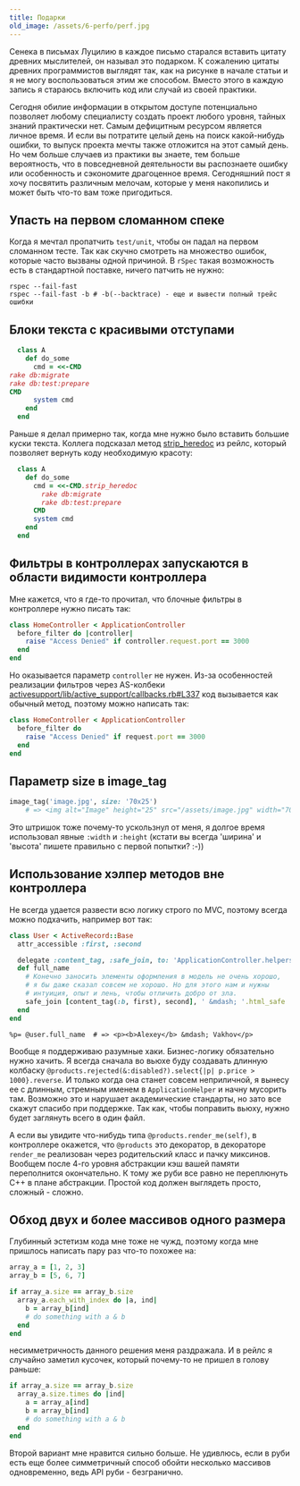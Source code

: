 ```yaml
---
title: Подарки
old_image: /assets/6-perfo/perf.jpg
---
```



Сенека в письмах Луцилию в каждое письмо старался вставить цитату древних мыслителей, он называл это подарком.
К сожалению цитаты древних программистов выглядят так, как на рисунке в начале статьи и я не могу воспользоваться этим же способом.
Вместо этого в каждую запись я стараюсь включить код или случай из своей практики.

Сегодня обилие информации в открытом доступе
потенциально позволяет любому специалисту создать проект любого уровня, тайных знаний практически нет. Самым дефицитным
ресурсом является личное время. И если вы потратите целый день на поиск какой-нибудь ошибки, то выпуск проекта мечты также отложится
на этот самый день. Но чем больше случаев из практики вы знаете, тем больше вероятность, что в повседневной деятельности вы распознаете
ошибку или особенность и сэкономите драгоценное время. Сегодняшний пост я хочу посвятить различным мелочам, которые у меня накопились и
может быть что-то вам тоже пригодиться.

## Упасть на первом сломанном спеке

Когда я мечтал пропатчить `test/unit`, чтобы он падал на первом сломанном тесте. Так как скучно смотреть
на множество ошибок, которые часто вызваны одной причиной. В `rSpec` такая возможность есть в
стандартной поставке, ничего патчить не нужно:

```
rspec --fail-fast
rspec --fail-fast -b # -b(--backtrace) - еще и вывести полный трейс ошибки
```

## Блоки текста с красивыми отступами

``` ruby
  class A
    def do_some
      cmd = <<-CMD
rake db:migrate
rake db:test:prepare
CMD
      system cmd
    end
  end
```

Раньше я делал примерно так, когда мне нужно было вставить большие куски текста. Коллега подсказал метод [strip_heredoc](http://api.rubyonrails.org/classes/String.html#method-i-strip_heredoc) из рейлс, который позволяет вернуть коду необходимую красоту:

``` ruby
  class A
    def do_some
      cmd = <<-CMD.strip_heredoc
        rake db:migrate
        rake db:test:prepare
      CMD
      system cmd
    end
  end
```

## Фильтры в контроллерах запускаются в области видимости контроллера

Мне кажется, что я где-то прочитал, что блочные фильтры в контроллере нужно писать так:

``` ruby
class HomeController < ApplicationController
  before_filter do |controller|
    raise "Access Denied" if controller.request.port == 3000
  end
end
```

Но оказывается параметр `controller` не нужен. Из-за особенностей реализации фильтров через AS-колбеки [activesupport/lib/active_support/callbacks.rb#L337](https://github.com/rails/rails/blob/master/activesupport/lib/active_support/callbacks.rb#L337) код вызывается как обычный
метод, поэтому можно написать так:

``` ruby
class HomeController < ApplicationController
  before_filter do
    raise "Access Denied" if request.port == 3000
  end
end
```

## Параметр size в image_tag

``` ruby
image_tag('image.jpg', size: '70x25')
    # => <img alt="Image" height="25" src="/assets/image.jpg" width="70" />
```

Это штришок тоже почему-то ускользнул от меня, я долгое время использовал явные `:width` и `:height` (кстати вы всегда 
'ширина' и 'высота' пишете правильно с первой попытки? :-))

## Использование хэлпер методов вне контроллера

Не всегда удается развести всю логику строго по MVC, поэтому всегда можно подхачить, например вот так:

``` ruby
class User < ActiveRecord::Base
  attr_accessible :first, :second

  delegate :content_tag, :safe_join, to: 'ApplicationController.helpers'
  def full_name
    # Конечно заносить элементы оформления в модель не очень хорошо,
    # я бы даже сказал совсем не хорошо. Но для этого нам и нужны
    # интуиция, опыт и лень, чтобы отличить добро от зла.
    safe_join [content_tag(:b, first), second], ' &mdash; '.html_safe 
  end 
end
```

``` haml
%p= @user.full_name  # => <p><b>Alexey</b> &mdash; Vakhov</p>
```

Вообще я поддерживаю разумные хаки. Бизнес-логику обязательно нужно хачить. Я всегда сначала во вьюхе буду создавать длинную
колбаску `@products.rejected(&:disabled?).select{|p| p.price > 1000}.reverse`. И только когда она станет совсем неприличной,
я вынесу ее с длинным, стремным именем в `ApplicationHelper` и начну мусорить там. Возможно это и нарушает академические
стандарты, но зато все скажут спасибо при поддержке. Так как, чтобы поправить вьюху, нужно будет заглянуть всего в один файл.

А если вы увидите что-нибудь типа `@products.render_me(self)`, в контроллере окажется, что `@products` это декоратор, в декораторе
`render_me` реализован через родительский класс и пачку миксинов. Вообщем после 4-го уровня абстракции кэш вашей
памяти переполнится окончательно. К тому же руби все равно не переплюнуть C++ в плане абстракции. Простой код должен
выглядеть просто, сложный - сложно.

## Обход двух и более массивов одного размера

Глубинный эстетизм кода мне тоже не чужд, поэтому когда мне пришлось написать пару раз что-то похожее на:

``` ruby
array_a = [1, 2, 3]
array_b = [5, 6, 7]

if array_a.size == array_b.size
  array_a.each_with_index do |a, ind|
    b = array_b[ind]
    # do something with a & b
  end
end
```

несимметричность данного решения меня раздражала. И в рейлс я случайно заметил кусочек, который почему-то не пришел в голову раньше:


``` ruby
if array_a.size == array_b.size
  array_a.size.times do |ind|
    a = array_a[ind]
    b = array_b[ind]
    # do something with a & b
  end
end
```

Второй вариант мне нравится сильно больше. Не удивлюсь, если в руби есть еще более
симметричный способ обойти несколько массивов одновременно,
ведь API руби - безгранично.
